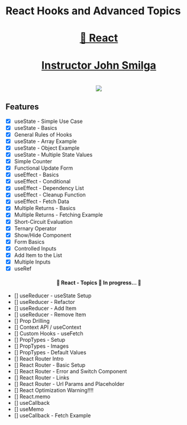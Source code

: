 <h1>React Hooks and Advanced Topics</h1>

<h1 align="center">
    <a href="https://pt-br.reactjs.org/">🔗 React</a>
</h1>

<h1 align="center">
    <a href="https://www.johnsmilga.com/">
    <h4>Instructor John Smilga</h4>
    <img src="https://www.johnsmilga.com/static/addict-logo-1aa184b72402c3328eac28070b4f062d.svg"/>
    </a>
</h1>

## Features

- [x] useState - Simple Use Case
- [x] useState - Basics
- [x] General Rules of Hooks
- [x] useState - Array Example
- [x] useState - Object Example
- [x] useState - Multiple State Values
- [x] Simple Counter
- [x] Functional Update Form
- [x] useEffect - Basics
- [x] useEffect - Conditional
- [x] useEffect - Dependency List
- [x] useEffect - Cleanup Function
- [x] useEffect - Fetch Data
- [x] Multiple Returns - Basics
- [x] Multiple Returns - Fetching Example
- [x] Short-Circuit Evaluation
- [x] Ternary Operator
- [x] Show/Hide Component
- [x] Form Basics
- [x] Controlled Inputs
- [x] Add Item to the List
- [x] Multiple Inputs
- [x] useRef

<h4 align="center"> 
	🚧  React - Topics 🚀 In progress...  🚧
</h4>

- [] useReducer - useState Setup
- [] useReducer - Refactor
- [] useReducer - Add Item
- [] useReducer - Remove Item
- [] Prop Drilling
- [] Context API / useContext
- [] Custom Hooks - useFetch
- [] PropTypes - Setup
- [] PropTypes - Images
- [] PropTypes - Default Values
- [] React Router Intro
- [] React Router - Basic Setup
- [] React Router - Error and Switch Component
- [] React Router - Links
- [] React Router - Url Params and Placeholder
- [] React Optimization Warning!!!!
- [] React.memo
- [] useCallback
- [] useMemo
- [] useCallback - Fetch Example
